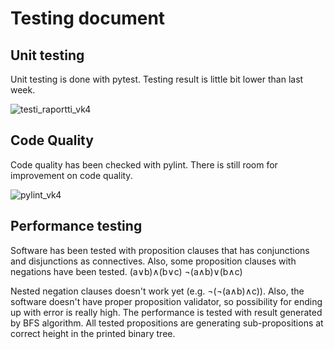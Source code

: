 # Testing document

## Unit testing
Unit testing is done with pytest. Testing result is little bit lower than last week.

![testi_raportti_vk4](https://user-images.githubusercontent.com/94007460/204107975-b8230ee0-2eb5-4839-aacd-e302ef04327a.png)


## Code Quality
Code quality has been checked with pylint. There is still room for improvement on code quality.

![pylint_vk4](https://user-images.githubusercontent.com/94007460/204107968-da117fcb-04e3-46ac-8d50-60cf93794711.png)

## Performance testing

Software has been tested with proposition clauses that has conjunctions and disjunctions as connectives. Also, some proposition clauses with negations have been tested. 
(a∨b)∧(b∨c)
¬(a∧b)∨(b∧c)

Nested negation clauses doesn't work yet (e.g. ¬(¬(a∧b)∧c)). Also, the software doesn't have proper proposition validator, so possibility for ending up with error is really high. The performance is tested with result generated by BFS algorithm. All tested propositions are generating sub-propositions at correct height in the printed binary tree. 
